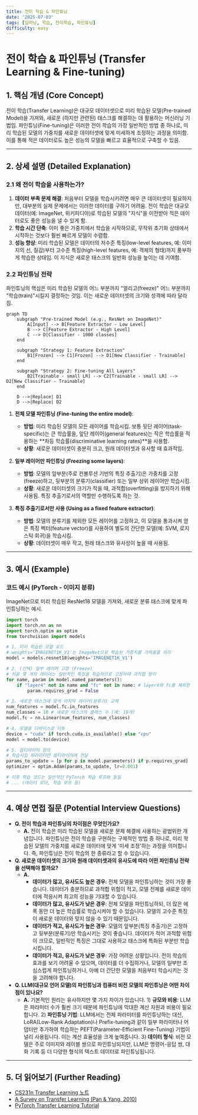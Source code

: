 ```yaml
---
title: 전이 학습 & 파인튜닝
date: '2025-07-03'
tags: [딥러닝, 학습, 전이학습, 파인튜닝]
difficulty: easy
---
```


# 전이 학습 & 파인튜닝 (Transfer Learning & Fine-tuning)

## 1. 핵심 개념 (Core Concept)

전이 학습(Transfer Learning)은 대규모 데이터셋으로 미리 학습된 모델(Pre-trained Model)을 가져와, 새로운 (하지만 관련된) 태스크를 해결하는 데 활용하는 머신러닝 기법임. 파인튜닝(Fine-tuning)은 이러한 전이 학습의 가장 일반적인 방법 중 하나로, 미리 학습된 모델의 가중치를 새로운 데이터셋에 맞게 미세하게 조정하는 과정을 의미함. 이를 통해 적은 데이터로도 높은 성능의 모델을 빠르고 효율적으로 구축할 수 있음.

______________________________________________________________________

## 2. 상세 설명 (Detailed Explanation)

### 2.1 왜 전이 학습을 사용하는가?

1. **데이터 부족 문제 해결**: 처음부터 모델을 학습시키려면 매우 큰 데이터셋이 필요하지만, 대부분의 실제 문제에서는 이러한 데이터를 구하기 어려움. 전이 학습은 대규모 데이터(예: ImageNet, 위키피디아)로 학습된 모델의 "지식"을 이전받아 적은 데이터로도 좋은 성능을 낼 수 있게 함.
1. **학습 시간 단축**: 이미 좋은 가중치에서 학습을 시작하므로, 무작위 초기화 상태에서 시작하는 것보다 훨씬 빠르게 모델이 수렴함.
1. **성능 향상**: 미리 학습된 모델은 데이터의 저수준 특징(low-level features, 예: 이미지의 선, 질감)부터 고수준 특징(high-level features, 예: 객체의 형태)까지 풍부하게 학습한 상태임. 이 지식은 새로운 태스크의 일반화 성능을 높이는 데 기여함.

### 2.2 파인튜닝 전략

파인튜닝의 핵심은 미리 학습된 모델의 어느 부분까지 "얼리고(freeze)" 어느 부분까지 "학습(train)"시킬지 결정하는 것임. 이는 새로운 데이터셋의 크기와 성격에 따라 달라짐.

```mermaid
graph TD
    subgraph "Pre-trained Model (e.g., ResNet on ImageNet)"
        A[Input] --> B[Feature Extractor - Low Level]
        B --> C[Feature Extractor - High Level]
        C --> D[Classifier - 1000 classes]
    end

    subgraph "Strategy 1: Feature Extraction"
        B1[Frozen] --> C1[Frozen] --> D1[New Classifier - Trainable]
    end

    subgraph "Strategy 2: Fine-tuning All Layers"
        B2[Trainable - small LR] --> C2[Trainable - small LR] --> D2[New Classifier - Trainable]
    end

    D -->|Replace| D1
    D -->|Replace| D2
```

1. **전체 모델 파인튜닝 (Fine-tuning the entire model)**:

   - **방법**: 미리 학습된 모델의 모든 레이어를 학습시킴. 보통 뒷단 레이어(task-specific)는 큰 학습률을, 앞단 레이어(general features)는 작은 학습률을 적용하는 \*\*차등 학습률(discriminative learning rates)\*\*을 사용함.
   - **상황**: 새로운 데이터셋이 충분히 크고, 원래 데이터셋과 유사할 때 효과적임.

1. **일부 레이어만 파인튜닝 (Freezing some layers)**:

   - **방법**: 모델의 앞부분(주로 컨볼루션 기반의 특징 추출기)은 가중치를 고정(freeze)하고, 뒷부분의 분류기(classifier) 또는 일부 상위 레이어만 학습시킴.
   - **상황**: 새로운 데이터셋의 크기가 작을 때, 과적합(overfitting)을 방지하기 위해 사용됨. 특징 추출기로서의 역할만 수행하도록 하는 것.

1. **특징 추출기로서만 사용 (Using as a fixed feature extractor)**:

   - **방법**: 모델의 분류기를 제외한 모든 레이어를 고정하고, 이 모델을 통과시켜 얻은 특징 벡터(feature vector)를 사용하여 별도의 간단한 모델(예: SVM, 로지스틱 회귀)을 학습시킴.
   - **상황**: 데이터셋이 매우 작고, 원래 태스크와 유사성이 높을 때 사용됨.

______________________________________________________________________

## 3. 예시 (Example)

### 코드 예시 (PyTorch - 이미지 분류)

ImageNet으로 미리 학습된 ResNet18 모델을 가져와, 새로운 분류 태스크에 맞게 파인튜닝하는 예시.

```python
import torch
import torch.nn as nn
import torch.optim as optim
from torchvision import models

# 1. 미리 학습된 모델 로드
# weights='IMAGENET1K_V1'는 ImageNet으로 학습된 가중치를 가져옴을 의미
model = models.resnet18(weights='IMAGENET1K_V1')

# 2. (선택) 일부 레이어 고정 (Freeze)
# 처음 몇 개의 레이어는 일반적인 특징을 학습하므로 고정하여 과적합 방지
for name, param in model.named_parameters():
    if "layer4" not in name and "fc" not in name: # layer4와 fc를 제외한 모든 파라미터 고정
        param.requires_grad = False

# 3. 새로운 태스크에 맞게 마지막 레이어(분류기) 교체
num_features = model.fc.in_features
num_classes = 10 # 새로운 태스크의 클래스 수 (예: 10개)
model.fc = nn.Linear(num_features, num_classes)

# 4. 모델을 디바이스로 이동
device = "cuda" if torch.cuda.is_available() else "cpu"
model = model.to(device)

# 5. 옵티마이저 정의
# 학습시킬 파라미터만 옵티마이저에 전달
params_to_update = [p for p in model.parameters() if p.requires_grad]
optimizer = optim.Adam(params_to_update, lr=0.001)

# 이후 학습 코드는 일반적인 PyTorch 학습 루프와 동일
# ... (데이터 로더, 학습 루프 등)
```

______________________________________________________________________

## 4. 예상 면접 질문 (Potential Interview Questions)

- **Q. 전이 학습과 파인튜닝의 차이점은 무엇인가요?**
  - **A.** 전이 학습은 미리 학습된 모델을 새로운 문제 해결에 사용하는 광범위한 개념입니다. 파인튜닝은 전이 학습을 구현하는 구체적인 방법 중 하나로, 미리 학습된 모델의 가중치를 새로운 데이터에 맞게 '미세 조정'하는 과정을 의미합니다. 즉, 파인튜닝은 전이 학습의 한 종류라고 할 수 있습니다.
- **Q. 새로운 데이터셋의 크기와 원래 데이터셋과의 유사도에 따라 어떤 파인튜닝 전략을 선택해야 할까요?**
  - **A.**
    - **데이터가 많고, 유사도도 높은 경우**: 전체 모델을 파인튜닝하는 것이 가장 좋습니다. 데이터가 충분하므로 과적합 위험이 적고, 모델 전체를 새로운 데이터에 적응시켜 최고의 성능을 기대할 수 있습니다.
    - **데이터가 많고, 유사도가 낮은 경우**: 전체 모델을 파인튜닝하되, 더 많은 에폭 동안 더 높은 학습률로 학습시켜야 할 수 있습니다. 모델의 고수준 특징이 새로운 데이터와 맞지 않을 수 있기 때문입니다.
    - **데이터가 적고, 유사도가 높은 경우**: 모델의 앞부분(특징 추출기)은 고정하고 뒷부분(분류기)만 학습시키는 것이 좋습니다. 데이터가 적어 과적합 위험이 크므로, 일반적인 특징은 그대로 사용하고 태스크에 특화된 부분만 학습시킵니다.
    - **데이터가 적고, 유사도가 낮은 경우**: 가장 어려운 상황입니다. 전이 학습의 효과를 보기 어려울 수 있으며, 데이터를 더 수집하거나, 모델의 일부만 조심스럽게 파인튜닝하거나, 아예 더 간단한 모델을 처음부터 학습시키는 것을 고려해야 합니다.
- **Q. LLM(대규모 언어 모델)의 파인튜닝과 컴퓨터 비전 모델의 파인튜닝은 어떤 차이점이 있나요?**
  - **A.** 기본적인 원리는 유사하지만 몇 가지 차이가 있습니다. 1) **규모와 비용**: LLM은 파라미터 수가 훨씬 크기 때문에 파인튜닝에 막대한 계산 자원과 비용이 필요합니다. 2) **파인튜닝 기법**: LLM에서는 전체 파라미터를 파인튜닝하는 대신, LoRA(Low-Rank Adaptation)나 Prefix-tuning과 같이 일부 파라미터나 어댑터만 추가하여 학습하는 PEFT(Parameter-Efficient Fine-Tuning) 기법이 널리 사용됩니다. 이는 계산 효율성을 크게 높여줍니다. 3) **데이터 형식**: 비전 모델은 주로 이미지와 레이블 쌍으로 파인튜닝되지만, LLM은 명령어-응답 쌍, 대화 기록 등 더 다양한 형식의 텍스트 데이터로 파인튜닝됩니다.

______________________________________________________________________

## 5. 더 읽어보기 (Further Reading)

- [CS231n Transfer Learning 노트](https://cs231n.github.io/transfer-learning/)
- [A Survey on Transfer Learning (Pan & Yang, 2010)](https://www.cse.ust.hk/~qyang/Docs/2009/tkde_transfer_learning.pdf)
- [PyTorch Transfer Learning Tutorial](https://pytorch.org/tutorials/beginner/transfer_learning_tutorial.html)
